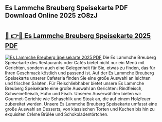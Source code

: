 ## Es Lammche Breuberg Speisekarte PDF Download Online 2025 zO8zJ

# <h2><a href="http://gcb35k2.nevu.top/?p=Es+Lammche+Breuberg+Speisekarte">🔗 👉🔴 Es Lammche Breuberg Speisekarte 2025 PDF</a></h2>

[![Es Lammche Breuberg Speisekarte 2025 PDF](https://i.imgur.com/dBaPXMq.png)](http://gcb35k2.nevu.top/?p=Es+Lammche+Breuberg+Speisekarte)
Die Es Lammche Breuberg Speisekarte des Restaurants oder Cafés bietet nicht nur ein Menü mit Gerichten, sondern auch eine Gelegenheit für Sie, etwas zu finden, das für Ihren Geschmack köstlich und passend ist. Auf der Es Lammche Breuberg Speisekarte unserer Cafeteria finden Sie eine große Auswahl an leichten und frischen Salaten. Für Fleischliebhaber bietet unsere Es Lammche Breuberg Speisekarte eine große Auswahl an Gerichten: Rindfleisch, Schweinefleisch, Huhn und Fisch. Unseren Auserwählten bieten wir Gourmet-Gerichte wie Schaschlik und Steak an, die auf einem Holzfeuer zubereitet werden. Unsere Es Lammche Breuberg Speisekarte umfasst eine große Auswahl an Desserts, von klassischen Torten und Kuchen bis hin zu exquisiten Crème Brûlée und Schokoladentörtchen.
